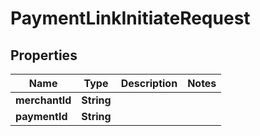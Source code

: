 

# PaymentLinkInitiateRequest


## Properties

| Name | Type | Description | Notes |
|------------ | ------------- | ------------- | -------------|
|**merchantId** | **String** |  |  |
|**paymentId** | **String** |  |  |



